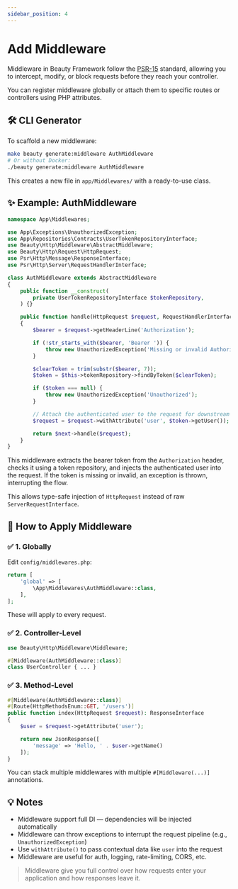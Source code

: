```yaml
---
sidebar_position: 4
---
```


# Add Middleware

Middleware in Beauty Framework follow the [PSR-15](https://www.php-fig.org/psr/psr-15/) standard, allowing you to intercept, modify, or block requests before they reach your controller.

You can register middleware globally or attach them to specific routes or controllers using PHP attributes.


## 🛠 CLI Generator

To scaffold a new middleware:

```bash
make beauty generate:middleware AuthMiddleware
# Or without Docker:
./beauty generate:middleware AuthMiddleware
```

This creates a new file in `app/Middlewares/` with a ready-to-use class.


## ✨ Example: AuthMiddleware

```php
namespace App\Middlewares;

use App\Exceptions\UnauthorizedException;
use App\Repositories\Contracts\UserTokenRepositoryInterface;
use Beauty\Http\Middleware\AbstractMiddleware;
use Beauty\Http\Request\HttpRequest;
use Psr\Http\Message\ResponseInterface;
use Psr\Http\Server\RequestHandlerInterface;

class AuthMiddleware extends AbstractMiddleware
{
    public function __construct(
        private UserTokenRepositoryInterface $tokenRepository,
    ) {}

    public function handle(HttpRequest $request, RequestHandlerInterface $next): ResponseInterface
    {
        $bearer = $request->getHeaderLine('Authorization');

        if (!str_starts_with($bearer, 'Bearer ')) {
            throw new UnauthorizedException('Missing or invalid Authorization header');
        }

        $clearToken = trim(substr($bearer, 7));
        $token = $this->tokenRepository->findByToken($clearToken);

        if ($token === null) {
            throw new UnauthorizedException('Unauthorized');
        }

        // Attach the authenticated user to the request for downstream use
        $request = $request->withAttribute('user', $token->getUser());

        return $next->handle($request);
    }
}
```

This middleware extracts the bearer token from the `Authorization` header, checks it using a token repository, and injects the authenticated user into the request. If the token is missing or invalid, an exception is thrown, interrupting the flow.


This allows type-safe injection of `HttpRequest` instead of raw `ServerRequestInterface`.


## 🧭 How to Apply Middleware

### ✅ 1. Globally

Edit `config/middlewares.php`:

```php
return [
    'global' => [
        \App\Middlewares\AuthMiddleware::class,
    ],
];
```

These will apply to every request.

### ✅ 2. Controller-Level

```php
use Beauty\Http\Middleware\Middleware;

#[Middleware(AuthMiddleware::class)]
class UserController { ... }
```

### ✅ 3. Method-Level

```php
#[Middleware(AuthMiddleware::class)]
#[Route(HttpMethodsEnum::GET, '/users')]
public function index(HttpRequest $request): ResponseInterface
{
    $user = $request->getAttribute('user');

    return new JsonResponse([
        'message' => 'Hello, ' . $user->getName()
    ]);
}
```

You can stack multiple middlewares with multiple `#[Middleware(...)]` annotations.


## 💡 Notes

* Middleware support full DI — dependencies will be injected automatically
* Middleware can throw exceptions to interrupt the request pipeline (e.g., `UnauthorizedException`)
* Use `withAttribute()` to pass contextual data like `user` into the request
* Middleware are useful for auth, logging, rate-limiting, CORS, etc.

> Middleware give you full control over how requests enter your application and how responses leave it.
